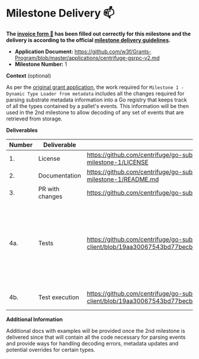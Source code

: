 # Milestone Delivery :mailbox:

**The [invoice form :pencil:](https://docs.google.com/forms/d/e/1FAIpQLSfmNYaoCgrxyhzgoKQ0ynQvnNRoTmgApz9NrMp-hd8mhIiO0A/viewform) has been filled out correctly for this milestone and the delivery is according to the official [milestone delivery guidelines](https://github.com/w3f/Grants-Program/blob/master/docs/Support%20Docs/milestone-deliverables-guidelines.md).**

* **Application Document:** https://github.com/w3f/Grants-Program/blob/master/applications/centrifuge-gsrpc-v2.md
* **Milestone Number:** 1

**Context** (optional)

As per the [original grant application](https://github.com/w3f/Grants-Program/pull/1281/files), the work required for `Milestone 1 - Dynamic Type Loader from metadata` includes
all the changes required for parsing substrate metadata information into a Go registry that keeps track of all the types contained by a pallet's events.
This information will be then used in the 2nd milestone to allow decoding of any set of events that are retrieved from storage.

**Deliverables**

| Number | Deliverable     | Link | Notes                                                                                        |
|--------|-----------------|---|----------------------------------------------------------------------------------------------|
| 1.     | License         | https://github.com/centrifuge/go-substrate-rpc-client/blob/events-parsing-v2-milestone-1/LICENSE | Apache License v2                                                                            | 
| 2.     | Documentation   | https://github.com/centrifuge/go-substrate-rpc-client/blob/events-parsing-v2-milestone-1/README.md  | -                                                                                            |
| 3.     | PR with changes | https://github.com/centrifuge/go-substrate-rpc-client/pull/327  | -                                                                                            |
| 4a.    | Tests           | https://github.com/centrifuge/go-substrate-rpc-client/blob/19aa30067543bd77becbc2cee55d755fd689aa12/registry/registry_test.go  | Tested using metadata information from - Centrifuge, Acala, Moonbeam, Polkadot and Statemint |
| 4b.    | Test execution  | https://github.com/centrifuge/go-substrate-rpc-client/blob/19aa30067543bd77becbc2cee55d755fd689aa12/Makefile#L49  | Done in Docker image.                                                                        |

**Additional Information**

Additional docs with examples will be provided once the 2nd milestone is delivered since that will contain all the code necessary
for parsing events and provide ways for handling decoding errors, metadata updates and potential overrides for certain types.